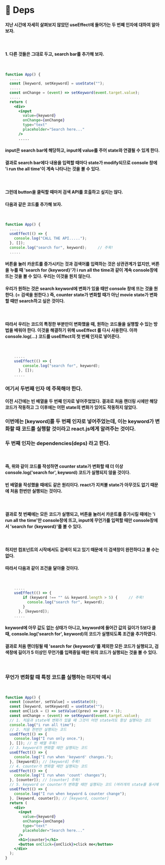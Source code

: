 # 📌 Deps

#### 지난 시간에 자세히 살펴보지 않았던 useEffect에 들어가는 두 번째 인자에 대하여 알아보자.

<br>

#### 1. 다른 것들은 그대로 두고, search bar를 추가해 보자.

<br>

```jsx
function App() {
  .....
  const [keyword, setKeyword] = useState("");
  .....
  const onChange = (event) => setKeyword(event.target.value);
  .....
  return (
    <div>
      <input
        value={keyword}
        onChange={onChange}
        type="text"
        placeholder="Search here..."
      />
      .....
```

#### input은 search bar에 해당하고, input에 value를 주어 state와 연결될 수 있게 한다.

#### 결과로 search bar에다 내용을 입력할 때마다 state가 modify되므로 console 창에 'i run the all time'이 계속 나타나는 것을 볼 수 있다.

<br>

#### 그런데 button을 클릭할 때마저 검색 API를 호출하고 싶지는 않다.

#### 다음과 같은 코드를 추가해 보자.

<br>

```jsx
function App() {
  .....
  useEffect(() => {
    console.log("CALL THE API.....");
  }, []);
  console.log("search for", keyword);     // 주목!
  .....
```

#### 버튼을 눌러 카운트를 증가시키는 것과 검색어를 입력하는 것은 상관관계가 없지만, 버튼을 누를 때 'search for {keyword}'가 i run all the time과 같이 계속 console창에 뜨는 것을 볼 수 있다. 우리는 이것을 원치 않는다.

#### 우리가 원하는 것은 search keyword에 변화가 있을 때만 console 창에 뜨는 것을 원한다. (= 검색을 원한다.) 즉, counter state가 변화할 때가 아닌 movie state가 변화할 때만 search하고 싶은 것이다.

<br>

#### 따라서 우리는 코드의 특정한 부분만이 변화했을 때, 원하는 코드들을 실행할 수 있는 방법을 배워야 한다. 이것을 해결하기 위해 **useEffect** 를 다시 사용한다. 아까 console.log(...) 코드를 useEffect의 첫 번째 인자로 넣어준다.

<br>

```jsx
    .....
    useEffect(() => {
        console.log("search for", keyword);
      }, []);
    .....
```

### 여기서 **두번째 인자** 에 주목해야 한다.

#### 이전 시간에는 빈 배열을 두 번째 인자로 넣어주었었다. 결과로 처음 랜더링 시에만 해당 코드가 작동하고 그 이후에는 어떤 state의 변화가 있어도 작동하지 않았다.

### **이번에는 [keyword]를 두 번째 인자로 넣어주었는데, 이는 keyword가 변화할 때 코드를 실행할 것이라고 react.js에게 알려주는 것이다.**

### 두 번째 인자는 **dependencies(deps)** 라고 한다.

<br>

#### **즉, 위와 같이 코드를 작성하면 counter state가 변화할 때 더 이상 console.log('search for', keyword) 코드가 실행되지 않을 것이다.**

#### 빈 배열을 작성했을 때에도 같은 원리이다. react가 지켜볼 state가 아무것도 없기 때문에 처음 한번만 실행되는 것이다.

<br>

#### 결과로 첫 번째에는 모든 코드가 실행되고, 버튼을 눌러서 카운트를 증가시킬 때에는 'i run all the time'만 console창에 뜨고, input에 무언가를 입력할 때만 console창에서 'search for {keyword}'를 볼 수 있다.

<br>

#### 하지만 컴포넌트의 시작에서도 검색이 되고 있기 때문에 이 검색창이 완전하다고 볼 수는 없다.

#### 따라서 다음과 같이 조건을 달아줄 것이다.

<br>

```jsx
    .....
    useEffect(() => {
        if (keyword !== "" && keyword.length > 5) {     // 주목!
          console.log("search for", keyword);
        }
      }, [keyword]);
    .....
```

#### keyword에 아무 값도 없는 상태가 아니고, keyword에 들어간 값의 길이가 5보다 클 때, console.log('search for', keyword)의 코드가 실행되도록 조건을 추가하였다.

#### 결과로 처음 랜더링될 때 'search for {keyword}'를 제외한 모든 코드가 실행되고, 검색창에 길이가 5 이상인 무언가를 입력중일 때만 위의 코드가 실행되는 것을 볼 수 있다.

<br>

### 무언가 변화할 때 특정 코드를 실행하는 마지막 예시

<br>

```jsx
function App() {
  const [counter, setValue] = useState(0);
  const [keyword, setKeyword] = useState("");
  const onClick = () => setValue((prev) => prev + 1);
  const onChange = (event) => setKeyword(event.target.value);
  // 1. 처음과 state에 변화가 있을 때 그것이 어떤 state라도 항상 실행되는 코드
  console.log("i run all time");
  // 2. 처음 한번만 실행되는 코드
  useEffect(() => {
    console.log("I run only once.");
  }, []); // 빈 배열 주목!
  // 3. keyword가 변화할 때만 실행되는 코드
  useEffect(() => {
    console.log("I run when 'keyword' changes.");
  }, [keyword]); // [keyword] 주목!
  // 4. counter가 변화할 때만 실행되는 코드
  useEffect(() => {
    console.log("I run when 'count' changes");
  }, [counter]); // [counter] 주목!
  // 5. keyword or counter가 변화할 때만 실행되는 코드 (여러개의 state를 동시에 적어줄 수도 있다.)
  useEffect(() => {
    console.log("I run when keyword & counter change");
  }, [keyword, counter]); // [keyword, counter]
  return (
    <div>
      <input
        value={keyword}
        onChange={onChange}
        type="text"
        placeholder="Search here..."
      />
      <h1>{counter}</h1>
      <button onClick={onClick}>click me</button>
    </div>
  );
}
```
